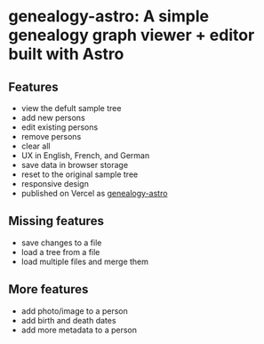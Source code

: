 # genealogy-astro: A simple genealogy graph viewer + editor built with Astro

## Features

- view the defult sample tree
- add new persons
- edit existing persons
- remove persons
- clear all
- UX in English, French, and German
- save data in browser storage
- reset to the original sample tree
- responsive design
- published on Vercel as [genealogy-astro](https://genealogy-astro.vercel.app/)

## Missing features

- save changes to a file
- load a tree from a file
- load multiple files and merge them

## More features

- add photo/image to a person
- add birth and death dates
- add more metadata to a person
